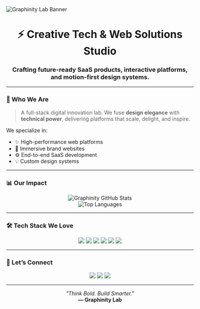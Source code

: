 <img src="https://www.graphinitylab.com/banner_trans.png" alt="Graphinity Lab Banner" style="max-width: 100%;" />

<h1 align="center"><strong>⚡ Creative Tech & Web Solutions Studio</strong></h1>
<h3 align="center">Crafting future-ready SaaS products, interactive platforms, and motion-first design systems.</h3>

---

### 🚀 Who We Are

> A full-stack digital innovation lab. We fuse **design elegance** with **technical power**, delivering platforms that scale, delight, and inspire.

We specialize in:
- ✨ High-performance web platforms  
- 🎨 Immersive brand websites  
- ⚙️ End-to-end SaaS development  
- 💡 Custom design systems  

---

### 📊 Our Impact

<div align="center">
  <img src="https://github-readme-stats.vercel.app/api?username=graphinitylab&show_icons=true&theme=tokyonight&hide_title=true&count_private=true" alt="Graphinity GitHub Stats" />
  <br />
  <img src="https://github-readme-stats.vercel.app/api/top-langs/?username=graphinitylab&layout=compact&theme=tokyonight" alt="Top Languages" />
</div>

---

### 🛠️ Tech Stack We Love

<div align="center">
  <img src="https://img.shields.io/badge/Next.js-000?style=for-the-badge&logo=next.js&logoColor=white" />
  <img src="https://img.shields.io/badge/React-61DAFB?style=for-the-badge&logo=react&logoColor=black" />
  <img src="https://img.shields.io/badge/TailwindCSS-38BDF8?style=for-the-badge&logo=tailwindcss&logoColor=white" />
  <img src="https://img.shields.io/badge/Node.js-339933?style=for-the-badge&logo=node.js&logoColor=white" />
  <img src="https://img.shields.io/badge/Firebase-FFCA28?style=for-the-badge&logo=firebase&logoColor=black" />
  <img src="https://img.shields.io/badge/MongoDB-47A248?style=for-the-badge&logo=mongodb&logoColor=white" />
</div>

---

### 🤝 Let’s Connect

<div align="center">
  <a href="https://graphinitylab.com" target="_blank"><img src="https://img.shields.io/badge/Website-000?style=for-the-badge&logo=vercel&logoColor=white" /></a>
  <a href="mailto:contact@graphinitylab.com"><img src="https://img.shields.io/badge/Email-EA4335?style=for-the-badge&logo=gmail&logoColor=white" /></a>
  <a href="https://www.instagram.com/graphinitylab/" target="_blank"><img src="https://img.shields.io/badge/Instagram-E4405F?style=for-the-badge&logo=instagram&logoColor=white" /></a>
</div>

---

<p align="center">
  <em>"Think Bold. Build Smarter."</em><br/>
  <strong>— Graphinity Lab</strong>
</p>
